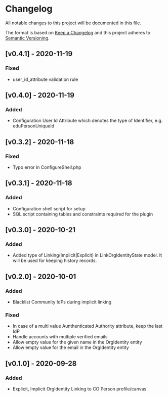 # Changelog

All notable changes to this project will be documented in this file.

The format is based on [Keep a Changelog](https://keepachangelog.com/en/1.0.0/)
and this project adheres to [Semantic Versioning](https://semver.org/spec/v2.0.0.html).
## [v0.4.1] - 2020-11-19
### Fixed
- user_id_attribute validation rule

## [v0.4.0] - 2020-11-19
### Added
- Configuration User Id Attribute which denotes the type of Identifier, e.g. eduPersonUniqueId

## [v0.3.2] - 2020-11-18
### Fixed
- Typo error in ConfigureShell.php

## [v0.3.1] - 2020-11-18
### Added
- Configuration shell script for setup
- SQL script containing tables and constraints required for the plugin

## [v0.3.0] - 2020-10-21
### Added
- Added type of Linking(Implicit|Explicit) in LinkOrgIdentityState model. It will be used for keeping history records.

## [v0.2.0] - 2020-10-01
### Added
- Blacklist Community IdPs during implicit linking

### Fixed
- In case of a multi value Aunthenticated Authority attribute, keep the last IdP
- Handle accounts with multiple verified emails
- Allow empty value for the given name in the OrgIdentity entity
- Allow empty value for the email in the OrgIdentity entity

## [v0.1.0] - 2020-09-28
### Added
- Explicit, Implicit OrgIdentity Linking to CO Person profile/canvas
